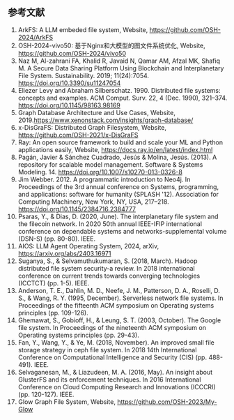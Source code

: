 ## 参考文献
1. ArkFS: A LLM embeded file system, Website, https://github.com/OSH-2024/ArkFS
2. OSH-2024-vivo50: 基于Nginx和大模型的图文件系统优化, Website, https://github.com/OSH-2024/vivo50
3. Naz M, Al-zahrani FA, Khalid R, Javaid N, Qamar AM, Afzal MK, Shafiq M. A Secure Data Sharing Platform Using Blockchain and Interplanetary File System. Sustainability. 2019; 11(24):7054. https://doi.org/10.3390/su11247054
4. Eliezer Levy and Abraham Silberschatz. 1990. Distributed file systems: concepts and examples. ACM Comput. Surv. 22, 4 (Dec. 1990), 321–374. https://doi.org/10.1145/98163.98169
5. Graph Database Architecture and Use Cases, Website, 2019.https://www.xenonstack.com/insights/graph-database/
6. x-DisGraFS: Distributed Graph Filesystem, Website, https://github.com/OSH-2021/x-DisGraFS
7. Ray: An open source framework to build and scale your ML and Python applications easily, Website, https://docs.ray.io/en/latest/index.html
8. Pagán, Javier & Sánchez Cuadrado, Jesús & Molina, Jesús. (2013). A repository for scalable model management. Software & Systems Modeling. 14. https://doi.org/10.1007/s10270-013-0326-8
9. Jim Webber. 2012. A programmatic introduction to Neo4j. In Proceedings of the 3rd annual conference on Systems, programming, and applications: software for humanity (SPLASH '12). Association for Computing Machinery, New York, NY, USA, 217–218. https://doi.org/10.1145/2384716.2384777
10. Psaras, Y., & Dias, D. (2020, June). The interplanetary file system and the filecoin network. In 2020 50th annual IEEE-IFIP international conference on dependable systems and networks-supplemental volume (DSN-S) (pp. 80-80). IEEE.
11. AIOS: LLM Agent Operating System, 2024,  arXiv, https://arxiv.org/abs/2403.16971
12. Suganya, S., & Selvamuthukumaran, S. (2018, March). Hadoop distributed file system security-a review. In 2018 international conference on current trends towards converging technologies (ICCTCT) (pp. 1-5). IEEE.
13. Anderson, T. E., Dahlin, M. D., Neefe, J. M., Patterson, D. A., Roselli, D. S., & Wang, R. Y. (1995, December). Serverless network file systems. In Proceedings of the fifteenth ACM symposium on Operating systems principles (pp. 109-126).
14. Ghemawat, S., Gobioff, H., & Leung, S. T. (2003, October). The Google file system. In Proceedings of the nineteenth ACM symposium on Operating systems principles (pp. 29-43).
15. Fan, Y., Wang, Y., & Ye, M. (2018, November). An improved small file storage strategy in ceph file system. In 2018 14th International Conference on Computational Intelligence and Security (CIS) (pp. 488-491). IEEE.
16. Selvaganesan, M., & Liazudeen, M. A. (2016, May). An insight about GlusterFS and its enforcement techniques. In 2016 International Conference on Cloud Computing Research and Innovations (ICCCRI) (pp. 120-127). IEEE.
17. Glow Graph File System, Website, https://github.com/OSH-2023/My-Glow